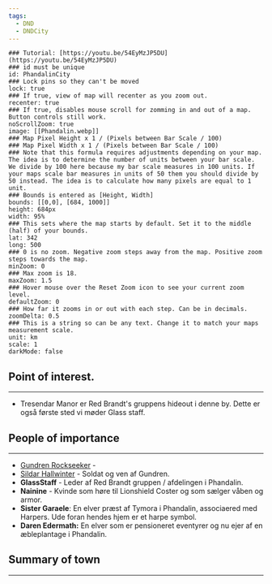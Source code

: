 ```yaml
---
tags:
  - DND
  - DNDCity
---
```

```leaflet
### Tutorial: [https://youtu.be/54EyMzJP5DU](https://youtu.be/54EyMzJP5DU)  
### id must be unique  
id: PhandalinCity  
### Lock pins so they can't be moved  
lock: true
### If true, view of map will recenter as you zoom out.  
recenter: true  
### If true, disables mouse scroll for zomming in and out of a map. Button controls still work.  
noScrollZoom: true  
image: [[Phandalin.webp]]
### Map Pixel Height x 1 / (Pixels between Bar Scale / 100)  
### Map Pixel Width x 1 / (Pixels between Bar Scale / 100)  
### Note that this formula requires adjustments depending on your map. The idea is to determine the number of units between your bar scale. We divide by 100 here because my bar scale measures in 100 units. If your maps scale bar measures in units of 50 them you should divide by 50 instead. The idea is to calculate how many pixels are equal to 1 unit.  
### Bounds is entered as [Height, Width]  
bounds: [[0,0], [684, 1000]]
height: 684px  
width: 95%  
### This sets where the map starts by default. Set it to the middle (half) of your bounds.  
lat: 342 
long: 500
### 0 is no zoom. Negative zoom steps away from the map. Positive zoom steps towards the map.  
minZoom: 0  
### Max zoom is 18.  
maxZoom: 1.5  
### Hover mouse over the Reset Zoom icon to see your current zoom level.  
defaultZoom: 0  
### How far it zooms in or out with each step. Can be in decimals.  
zoomDelta: 0.5  
### This is a string so can be any text. Change it to match your maps measurement scale.  
unit: km  
scale: 1  
darkMode: false  
```

## Point of interest.
---
- Tresendar Manor er Red Brandt's gruppens hideout i denne by. Dette er også første sted vi møder Glass staff.
## People of importance
---
- [Gundren Rockseeker](../NPCs/Gundren%20Rockseeker.md) - 
- [Sildar Hallwinter](../NPCs/Sildar%20Hallwinter.md) - Soldat og ven af Gundren.
- **GlassStaff** - Leder af Red Brandt gruppen / afdelingen i Phandalin.
- **Nainine** - Kvinde som høre til Lionshield Coster og som sælger våben og armor.
- **Sister Garaele**: En elver præst af Tymora i Phandalin, associaered med Harpers. Ude foran hendes hjem er et harpe symbol. 
- **Daren Edermath:** En  elver som er pensioneret eventyrer og nu ejer af en æbleplantage i Phandalin.
## Summary of town
---
